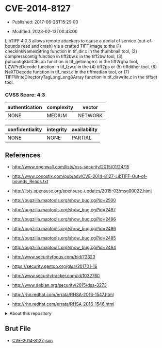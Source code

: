 # CVE-2014-8127

- Published: 2017-06-26T15:29:00

- Modified: 2023-02-13T00:43:00

LibTIFF 4.0.3 allows remote attackers to cause a denial of service (out-of-bounds read and crash) via a crafted TIFF image to the (1) checkInkNamesString function in tif_dir.c in the thumbnail tool, (2) compresscontig function in tiff2bw.c in the tiff2bw tool, (3) putcontig8bitCIELab function in tif_getimage.c in the tiff2rgba tool, LZWPreDecode function in tif_lzw.c in the (4) tiff2ps or (5) tiffdither tool, (6) NeXTDecode function in tif_next.c in the tiffmedian tool, or (7) TIFFWriteDirectoryTagLongLong8Array function in tif_dirwrite.c in the tiffset tool.

### CVSS Score: **4.3**

| authentication | complexity | vector |
| --- | --- | --- |
| NONE | MEDIUM | NETWORK |

| confidentiality | integrity | availability |
| --- | --- | --- |
| NONE | NONE | PARTIAL |

## References

* http://www.openwall.com/lists/oss-security/2015/01/24/15

* http://www.conostix.com/pub/adv/CVE-2014-8127-LibTIFF-Out-of-bounds_Reads.txt

* http://lists.opensuse.org/opensuse-updates/2015-03/msg00022.html

* http://bugzilla.maptools.org/show_bug.cgi?id=2500

* http://bugzilla.maptools.org/show_bug.cgi?id=2497

* http://bugzilla.maptools.org/show_bug.cgi?id=2496

* http://bugzilla.maptools.org/show_bug.cgi?id=2486

* http://bugzilla.maptools.org/show_bug.cgi?id=2485

* http://bugzilla.maptools.org/show_bug.cgi?id=2484

* http://www.securityfocus.com/bid/72323

* https://security.gentoo.org/glsa/201701-16

* http://www.securitytracker.com/id/1032760

* http://www.debian.org/security/2015/dsa-3273

* http://rhn.redhat.com/errata/RHSA-2016-1547.html

* http://rhn.redhat.com/errata/RHSA-2016-1546.html

<details>
<summary>About this repository</summary> 

  This repository is part of the project [Live Hack CVE](https://github.com/Live-Hack-CVE). Main website can be found [www.live-hack.org](https://www.live-hack.org) 
  
  Made by [Sn0wAlice](https://github.com/Sn0wAlice) for the people that care about security and need to have a feed of the latest CVEs. Hope you enjoy it, don't forget to star the repo and follow me on [Twitter](https://twitter.com/Sn0wAlice) and [Github](https://github.com/Sn0wAlice). And that is my [personnal website](https://www.alice-snow.me/)

  - [Home Page](https://github.com/Live-Hack-CVE)
  - [Framework](https://github.com/Live-Hack-CVE/cve-framework)
  - [CVE database](https://github.com/Live-Hack-CVE/full_database)
  - [Changelog](https://github.com/Live-Hack-CVE/Changelog)
</details>

## Brut File

* [CVE-2014-8127.json](https://raw.githubusercontent.com/Live-Hack-CVE/full_database/main/cves/2014/CVE-2014-8127.json)

